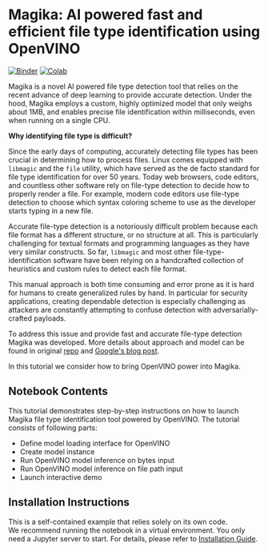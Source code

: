# Magika: AI powered fast and efficient file type identification using OpenVINO

[![Binder](https://mybinder.org/badge_logo.svg)](https://mybinder.org/v2/gh/eaidova/openvino_notebooks_binder.git/main?urlpath=git-pull%3Frepo%3Dhttps%253A%252F%252Fgithub.com%252Fopenvinotoolkit%252Fopenvino_notebooks%26urlpath%3Dtree%252Fopenvino_notebooks%252Fnotebooks%2Fmagika-content-type-recognition%2Fmagika-content-type-recognition.ipynb)
[![Colab](https://colab.research.google.com/assets/colab-badge.svg)](https://colab.research.google.com/github/openvinotoolkit/openvino_notebooks/blob/latest/notebooks/magika-content-type-recognition/magika-content-type-recognition.ipynb)

Magika is a novel AI powered file type detection tool that relies on the recent advance of deep learning to provide accurate detection. Under the hood, Magika employs a custom, highly optimized model that only weighs about 1MB, and enables precise file identification within milliseconds, even when running on a single CPU.


**Why identifying file type is difficult?**

Since the early days of computing, accurately detecting file types has been crucial in determining how to process files. Linux comes equipped with `libmagic` and the `file` utility, which have served as the de facto standard for file type identification for over 50 years. Today web browsers, code editors, and countless other software rely on file-type detection to decide how to properly render a file. For example, modern code editors use file-type detection to choose which syntax coloring scheme to use as the developer starts typing in a new file.

Accurate file-type detection is a notoriously difficult problem because each file format has a different structure, or no structure at all. This is particularly challenging for textual formats and programming languages as they have very similar constructs. So far, `libmagic` and most other file-type-identification software have been relying on a handcrafted collection of heuristics and custom rules to detect each file format.

This manual approach is both time consuming and error prone as it is hard for humans to create generalized rules by hand. In particular for security applications, creating dependable detection is especially challenging as attackers are constantly attempting to confuse detection with adversarially-crafted payloads.

To address this issue and provide fast and accurate file-type detection Magika was developed. More details about approach and model can be found in original [repo](https://github.com/google/magika) and [Google's blog post](https://opensource.googleblog.com/2024/02/magika-ai-powered-fast-and-efficient-file-type-identification.html).

In this tutorial we consider how to bring OpenVINO power into Magika.

## Notebook Contents

This tutorial demonstrates step-by-step instructions on how to launch Magika file type identification tool powered by OpenVINO. The tutorial consists of following parts:

- Define model loading interface for OpenVINO
- Create model instance
- Run OpenVINO model inference on bytes input
- Run OpenVINO model inference on file path input
- Launch interactive demo 


## Installation Instructions

This is a self-contained example that relies solely on its own code.</br>
We recommend  running the notebook in a virtual environment. You only need a Jupyter server to start.
For details, please refer to [Installation Guide](../../README.md).